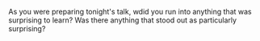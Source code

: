 As you were preparing tonight's talk, wdid you run into anything that was surprising to learn?
Was there anything that stood out as particularly surprising? 